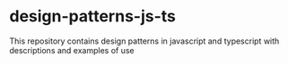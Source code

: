 # design-patterns-js-ts
This repository contains design patterns in javascript and typescript with descriptions and examples of use
